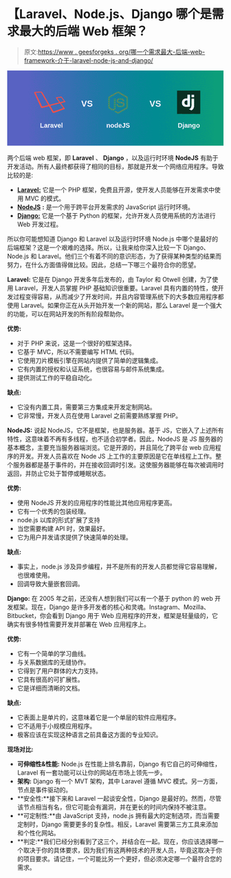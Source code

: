 # 【Laravel、Node.js、Django 哪个是需求最大的后端 Web 框架？

> 原文:[https://www . geesforgeks . org/哪一个需求最大-后端-web-framework-介于-laravel-node-js-and-django/](https://www.geeksforgeeks.org/which-one-is-most-demanding-back-end-web-framework-between-laravel-node-js-and-django/)

![](img/eda8efe844ec81a662375c0f001b2684.png)

两个后端 web 框架，即 **Laravel** 、 **Django** ，以及运行时环境 **NodeJS** 有助于开发活动。所有人最终都获得了相同的目标，那就是开发一个网络应用程序。导致比较的是:

*   [**Laravel:**](https://www.geeksforgeeks.org/laravel/) 它是一个 PHP 框架，免费且开源，使开发人员能够在开发需求中使用 MVC 的模式。
*   [**NodeJS**](https://www.geeksforgeeks.org/nodejs-tutorials/) **:** 是一个用于跨平台开发需求的 JavaScript 运行时环境。
*   [**Django:**](https://www.geeksforgeeks.org/django-tutorial/) 它是一个基于 Python 的框架，允许开发人员使用系统的方法进行 Web 开发过程。

所以你可能想知道 Django 和 Laravel 以及运行时环境 Node.js 中哪个是最好的后端框架？这是一个艰难的选择。所以，让我来给你深入比较一下 Django、Node.js 和 Laravel。他们三个有着不同的意识形态，为了获得某种类型的结果而努力，在什么方面值得做比较。因此，总结一下哪三个最符合你的愿望。

**Laravel:** 它是在 Django 开发多年后发布的，由 Taylor 和 Otwell 创建，为了使用 Laravel，开发人员掌握 PHP 基础知识很重要。Laravel 具有内置的特性，使开发过程变得容易，从而减少了开发时间，并且内容管理系统下的大多数应用程序都使用 Laravel。如果你正在从头开始开发一个新的网站，那么 Laravel 是一个强大的功能，可以在网站开发的所有阶段帮助你。

**优势:**

*   对于 PHP 来说，这是一个很好的框架选择。
*   它基于 MVC，所以不需要编写 HTML 代码。
*   它使用刀片模板引擎在网站内提供了简单的逻辑集成。
*   它有内置的授权和认证系统，也很容易与邮件系统集成。
*   提供测试工作的平稳自动化。

**缺点:**

*   它没有内置工具，需要第三方集成来开发定制网站。
*   它非常慢，开发人员在使用 Laravel 之前需要熟练掌握 PHP。

**NodeJS:** 说起 NodeJS，它不是框架，也是服务器。基于 JS，它嵌入了上述所有特性，这意味着不再有多线程，也不适合初学者。因此，NodeJS 是 JS 服务器的基本概念，主要充当服务器端浏览。它是开源的，并且简化了跨平台 web 应用程序的开发。开发人员喜欢在 Node JS 上工作的主要原因是它在单线程上工作。整个服务器都是基于事件的，并在接收回调时引发。这使服务器能够在每次被调用时返回，并防止它处于暂停或睡眠状态。

**优势:**

*   使用 NodeJS 开发的应用程序的性能比其他应用程序更高。
*   它有一个优秀的包装经理。
*   node.js 以库的形式扩展了支持
*   当您需要构建 API 时，效果最好。
*   它为用户并发请求提供了快速简单的处理。

**缺点:**

*   事实上，node.js 涉及异步编程，并不是所有的开发人员都觉得它容易理解，也很难使用。
*   回调导致大量嵌套回调。

**Django:** 在 2005 年之前，还没有人想到我们可以有一个基于 python 的 web 开发框架。现在，Django 是许多开发者的核心和灵魂。Instagram、Mozilla、Bitbucket，你会看到 Django 用于 Web 应用程序的开发，框架是轻量级的，它确实有很多特性需要开发并部署在 Web 应用程序上。

**优势:**

*   它有一个简单的学习曲线。
*   与关系数据库的无缝协作。
*   它得到了用户群体的大力支持。
*   它具有很高的可扩展性。
*   它是详细而清晰的文档。

**缺点:**

*   它表面上是单片的，这意味着它是一个单层的软件应用程序。
*   它不适用于小规模应用程序。
*   极客应该在实现这种语言之前具备这方面的专业知识。

**现场对比:**

*   **可伸缩性&性能:** Node.js 在性能上排名靠前，Django 有它自己的可伸缩性，Laravel 有一套功能可以让你的网站在市场上领先一步。
*   **架构:** Django 有一个 MVT 架构，其中 Laravel 遵循 MVC 模式。另一方面，节点是事件驱动的。
*   **安全性:**接下来和 Laravel 一起谈安全性，Django 是最好的。然而，尽管该节点相当有名，但它可能会有漏洞，并在更长的时间内保持不被注意。
*   **可定制性:**由 JavaScript 支持，node.js 拥有最大的定制选项，而当需要定制时，Django 需要更多的复杂性。相反，Laravel 需要第三方工具来添加和个性化网站。
*   **判定:**我们已经分别看到了这三个，并结合在一起。现在，你应该选择哪一个取决于你的具体要求，因为我们有这两种技术的开发人员，毕竟这取决于你的项目要求。请记住，一个可能比另一个更好，但必须决定哪一个最符合您的需求。